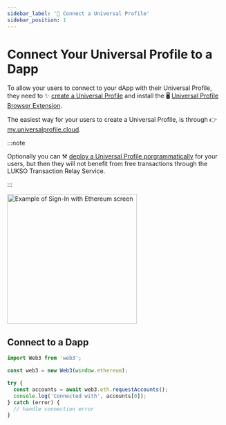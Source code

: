 ```yaml
---
sidebar_label: '🔗 Connect a Universal Profile'
sidebar_position: 1
---
```


# Connect Your Universal Profile to a Dapp

To allow your users to connect to your dApp with their Universal Profile, they need to ✨ [create a Universal Profile](https://my.universalprofile.cloud) and install the 🖥️ [Universal Profile Browser Extension](../../guides/browser-extension/install-browser-extension.md).

The easiest way for your users to create a Universal Profile, is through 👉 [my.universalprofile.cloud](https://my.universalprofile.cloud).

:::note

Optionally you can ⚒️ [deploy a Universal Profile porgrammatically](../../guides/universal-profile/create-profile.md) for your users, but then they will not benefit from free transactions through the LUKSO Transaction Relay Service.

:::

<div style={{textAlign: 'center'}}>

<img
    src="/img/learn/up_extension_connect.png"
    alt="Example of Sign-In with Ethereum screen"
    width="300"
/>

</div>

## Connect to a Dapp

```js
import Web3 from 'web3';

const web3 = new Web3(window.ethereum);

try {
  const accounts = await web3.eth.requestAccounts();
  console.log('Connected with', accounts[0]);
} catch (error) {
  // handle connection error
}
```
